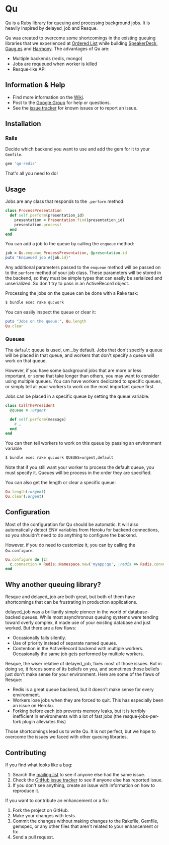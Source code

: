 # Qu

Qu is a Ruby library for queuing and processing background jobs. It is heavily inspired by delayed_job and Resque.

Qu was created to overcome some shortcomings in the existing queuing libraries that we experienced at [Ordered List](http://orderedlist.com) while building [SpeakerDeck](http://speakerdeck.com), [Gaug.es](http://get.gaug.es) and [Harmony](http://get.harmonyapp.com). The advantages of Qu are:

* Multiple backends (redis, mongo)
* Jobs are requeued when worker is killed
* Resque-like API

## Information & Help

* Find more information on the [Wiki](https://github.com/bkeepers/qu/wiki).
* Post to the [Google Group](http://groups.google.com/group/qu-users) for help or questions.
* See the [issue tracker](https://github.com/bkeepers/qu/issues) for known issues or to report an issue.

## Installation

### Rails

Decide which backend you want to use and add the gem for it to your `Gemfile`.

``` ruby
gem 'qu-redis'
```

That's all you need to do!

## Usage

Jobs are any class that responds to the `.perform` method:

``` ruby
class ProcessPresentation
  def self.perform(presentation_id)
    presentation = Presentation.find(presentation_id)
    presentation.process!
  end
end
```

You can add a job to the queue by calling the `enqueue` method:

``` ruby
job = Qu.enqueue ProcessPresentation, @presentation.id
puts "Enqueued job #{job.id}"
```

Any additional parameters passed to the `enqueue` method will be passed on to the `perform` method of your job class. These parameters will be stored in the backend, so they must be simple types that can easily be serialized and unserialized. So don't try to pass in an ActiveRecord object.

Processing the jobs on the queue can be done with a Rake task:

``` sh
$ bundle exec rake qu:work
```

You can easily inspect the queue or clear it:

``` ruby
puts "Jobs on the queue:", Qu.length
Qu.clear
```

### Queues

The `default` queue is used, um…by default. Jobs that don't specify a queue will be placed in that queue, and workers that don't specify a queue will work on that queue.

However, if you have some background jobs that are more or less important, or some that take longer than others, you may want to consider using multiple queues. You can have workers dedicated to specific queues, or simply tell all your workers to work on the most important queue first.

Jobs can be placed in a specific queue by setting the queue variable:

``` ruby
class CallThePresident
  @queue = :urgent

  def self.perform(message)
    # …
  end
end
```

You can then tell workers to work on this queue by passing an environment variable

``` sh
$ bundle exec rake qu:work QUEUES=urgent,default
```

Note that if you still want your worker to process the default queue, you must specify it. Queues will be process in the order they are specified.

You can also get the length or clear a specific queue:

``` ruby
Qu.length(:urgent)
Qu.clear(:urgent)
```

## Configuration

Most of the configuration for Qu should be automatic. It will also automatically detect ENV variables from Heroku for backend connections, so you shouldn't need to do anything to configure the backend.

However, if you do need to customize it, you can by calling the `Qu.configure`:

``` ruby
Qu.configure do |c|
  c.connection = Redis::Namespace.new('myapp:qu', :redis => Redis.connect)
end
```

## Why another queuing library?

Resque and delayed_job are both great, but both of them have shortcomings that can be frustrating in production applications.

delayed_job was a brilliantly simple pioneer in the world of database-backed queues. While most asynchronous queuing systems were tending toward overly complex, it made use of your existing database and just worked. But there are a few flaws:

* Occasionally fails silently.
* Use of priority instead of separate named queues.
* Contention in the ActiveRecord backend with multiple workers. Occasionally the same job gets performed by multiple workers.

Resque, the wiser relative of delayed_job, fixes most of those issues. But in doing so, it forces some of its beliefs on you, and sometimes those beliefs just don't make sense for your environment. Here are some of the flaws of Resque:

* Redis is a great queue backend, but it doesn't make sense for every environment.
* Workers lose jobs when they are forced to quit. This has especially been an issue on Heroku.
* Forking before each job prevents memory leaks, but it is terribly inefficient in environments with a lot of fast jobs (the resque-jobs-per-fork plugin alleviates this)

Those shortcomings lead us to write Qu. It is not perfect, but we hope to overcome the issues we faced with other queuing libraries.

## Contributing

If you find what looks like a bug:

1. Search the [mailing list](http://groups.google.com/group/qu-users) to see if anyone else had the same issue.
2. Check the [GitHub issue tracker](http://github.com/bkeepers/qu/issues/) to see if anyone else has reported issue.
3. If you don't see anything, create an issue with information on how to reproduce it.

If you want to contribute an enhancement or a fix:

1. Fork the project on GitHub.
2. Make your changes with tests.
3. Commit the changes without making changes to the Rakefile, Gemfile, gemspec, or any other files that aren't related to your enhancement or fix
4. Send a pull request.
